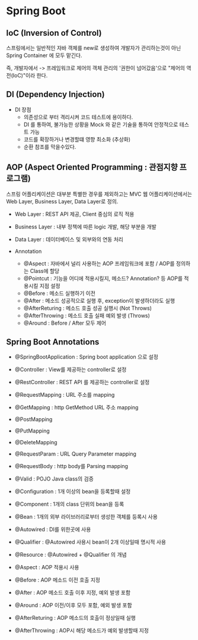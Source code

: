 # Spring Boot

## IoC (Inversion of Control)

스프링에서는 일반적인 자바 객체를 new로 생성하여 개발자가 관리하는것이 아닌 Spring Container 에 모두 맡긴다.

즉, 개발자에서 -> 프레임워크로 제어의 객체 관리의 '권한이 넘어갔음'으로 "제어의 역전(IoC)"이라 한다.

## DI (Dependency Injection)

- DI 장점
  - 의존성으로 부터 격리시켜 코드 테스트에 용이하다.
  - DI 를 통하여, 불가능한 상황을 Mock 와 같은 기술을 통하여 안정적으로 테스트 가능
  - 코드를 확장하거나 변경할떄 영향 최소화 (추상화)
  - 순환 참조를 막을수있다.

## AOP (Aspect Oriented Programming : 관점지향 프로그램)

스프링 어플리케이션은 대부분 특별한 경우를 제외하고는 MVC 웹 어플리케이션에서는 Web Layer, Business Layer, Data Layer로 정의.

- Web Layer : REST API 제공, Client 중심의 로직 적용
- Business Layer : 내부 정책에 따른 logic 개발, 해당 부분을 개발
- Data Layer : 데이터베이스 및 외부와의 연동 처리

- Annotation
  - @Aspect        : 자바에서 널리 사용하는 AOP 프레임워크에 포함 / AOP를 정의하는 Class에 할당
  - @Pointcut      : 기능을 어디에 적용시킬지, 메소드? Annotation? 등 AOP를 적용시킬 지점 설정
  - @Before        : 메소드 실행하기 이전
  - @After         : 메소드 성공적으로 실행 후, exception이 발생하더라도 실행
  - @AfterReturing : 메소드 호출 성공 실행시 (Not Throws)
  - @AfterThrowing : 메소드 호출 실패 예외 발생 (Throws)
  - @Around        : Before / After 모두 제어

## Spring Boot Annotations

- @SpringBootApplication : Spring boot application 으로 설정
- @Controller            : View를 제공하는 controller로 설정
- @RestController        : REST API 를 제공하는 controller로 설정

- @RequestMapping : URL 주소를 mapping
- @GetMapping     : http GetMethod URL 주소 mapping
- @PostMapping
- @PutMapping
- @DeleteMapping

- @RequestParam : URL Query Parameter mapping
- @RequestBody  : http body를 Parsing mapping
- @Valid        : POJO Java class의 검증

- @Configuration : 1개 이상의 bean을 등록할때 설정
- @Component     : 1개의 class 단위의 bean을 등록
- @Bean          : 1개의 외부 라이브러리로부터 생성한 객체를 등록시 사용
- @Autowired     : DI를 위한곳에 사용
- @Qualifier     : @Autowired 사용시 bean이 2개 이상일때 명시적 사용
- @Resource      : @Autowired + @Qualifier 의 개념

- @Aspect        : AOP 적용시 사용
- @Before        : AOP 메소드 이전 호출 지정
- @After         : AOP 메소드 호출 이후 지정, 예외 발생 포함
- @Around        : AOP 이전/이후 모두 포함, 예외 발생 포함
- @AfterReturing : AOP 메소드의 호출이 정상일때 실행
- @AfterThrowing : AOP시 해당 메소드가 예외 발생할때 지정
